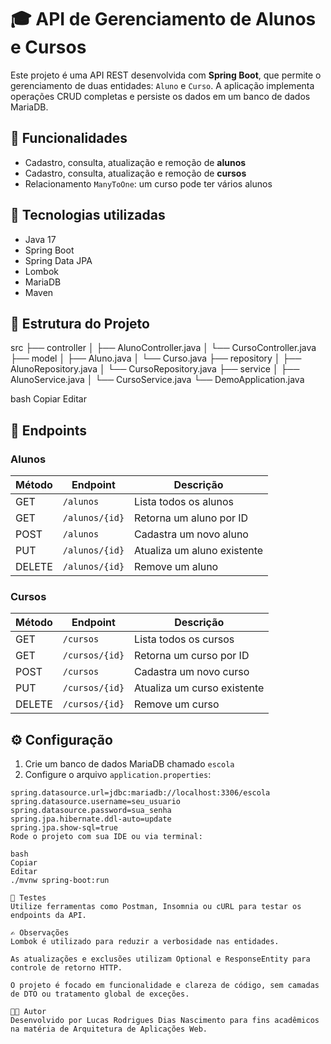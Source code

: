 # 🎓 API de Gerenciamento de Alunos e Cursos

Este projeto é uma API REST desenvolvida com **Spring Boot**, que permite o gerenciamento de duas entidades: `Aluno` e `Curso`. A aplicação implementa operações CRUD completas e persiste os dados em um banco de dados MariaDB.

## 📌 Funcionalidades

- Cadastro, consulta, atualização e remoção de **alunos**
- Cadastro, consulta, atualização e remoção de **cursos**
- Relacionamento `ManyToOne`: um curso pode ter vários alunos

## 🧩 Tecnologias utilizadas

- Java 17
- Spring Boot
- Spring Data JPA
- Lombok
- MariaDB
- Maven

## 📁 Estrutura do Projeto

src ├── controller │ ├── AlunoController.java │ └── CursoController.java ├── model │ ├── Aluno.java │ └── Curso.java ├── repository │ ├── AlunoRepository.java │ └── CursoRepository.java ├── service │ ├── AlunoService.java │ └── CursoService.java └── DemoApplication.java

bash
Copiar
Editar

## 🔄 Endpoints

### Alunos

| Método | Endpoint         | Descrição                      |
|--------|------------------|-------------------------------|
| GET    | `/alunos`        | Lista todos os alunos         |
| GET    | `/alunos/{id}`   | Retorna um aluno por ID       |
| POST   | `/alunos`        | Cadastra um novo aluno        |
| PUT    | `/alunos/{id}`   | Atualiza um aluno existente   |
| DELETE | `/alunos/{id}`   | Remove um aluno               |

### Cursos

| Método | Endpoint         | Descrição                      |
|--------|------------------|-------------------------------|
| GET    | `/cursos`        | Lista todos os cursos         |
| GET    | `/cursos/{id}`   | Retorna um curso por ID       |
| POST   | `/cursos`        | Cadastra um novo curso        |
| PUT    | `/cursos/{id}`   | Atualiza um curso existente   |
| DELETE | `/cursos/{id}`   | Remove um curso               |

## ⚙️ Configuração

1. Crie um banco de dados MariaDB chamado `escola`
2. Configure o arquivo `application.properties`:
```properties
spring.datasource.url=jdbc:mariadb://localhost:3306/escola
spring.datasource.username=seu_usuario
spring.datasource.password=sua_senha
spring.jpa.hibernate.ddl-auto=update
spring.jpa.show-sql=true
Rode o projeto com sua IDE ou via terminal:

bash
Copiar
Editar
./mvnw spring-boot:run

🧪 Testes
Utilize ferramentas como Postman, Insomnia ou cURL para testar os endpoints da API.

✍️ Observações
Lombok é utilizado para reduzir a verbosidade nas entidades.

As atualizações e exclusões utilizam Optional e ResponseEntity para controle de retorno HTTP.

O projeto é focado em funcionalidade e clareza de código, sem camadas de DTO ou tratamento global de exceções.

👨‍💻 Autor
Desenvolvido por Lucas Rodrigues Dias Nascimento para fins acadêmicos na matéria de Arquitetura de Aplicações Web.
